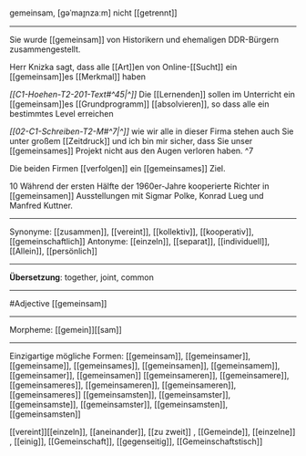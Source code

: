 gemeinsam, [gəˈmaɪ̯nzaːm]
nicht [[getrennt]]

---
Sie wurde [[gemeinsam]] von Historikern und ehemaligen DDR-Bürgern zusammengestellt.

Herr Knizka sagt, dass alle [[Art]]en von Online-[[Sucht]] ein [[gemeinsam]]es [[Merkmal]] haben

*[[C1-Hoehen-T2-201-Text#^45|^]]* Die [[Lernenden]] sollen im Unterricht ein [[gemeinsam]]es [[Grundprogramm]] [[absolvieren]], so dass alle ein bestimmtes Level erreichen

*[[02-C1-Schreiben-T2-M#^7|^]]* wie wir alle in dieser Firma stehen auch Sie unter großem [[Zeitdruck]] und ich bin mir sicher, dass Sie unser [[gemeinsames]] Projekt nicht aus den Augen verloren haben. ^7


Die beiden Firmen [[verfolgen]] ein [[gemeinsames]] Ziel.

10 Während der ersten Hälfte der 1960er-Jahre kooperierte Richter in [[gemeinsamen]] Ausstellungen mit Sigmar Polke, Konrad Lueg und Manfred Kuttner.

---
Synonyme: [[zusammen]], [[vereint]], [[kollektiv]], [[kooperativ]], [[gemeinschaftlich]]
Antonyme: [[einzeln]], [[separat]], [[individuell]], [[Allein]], [[persönlich]]

---
**Übersetzung**:
together, joint, common

---
#Adjective [[gemeinsam]]

---
Morpheme:
[[gemein]][[sam]]

---


Einzigartige mögliche Formen: 
[[gemeinsam]], [[gemeinsamer]], [[gemeinsame]], [[gemeinsames]], [[gemeinsamen]], [[gemeinsamem]], [[gemeinsamer]], [[gemeinsamen]]
[[gemeinsameren]], [[gemeinsamere]], [[gemeinsameres]], [[gemeinsameren]], [[gemeinsameren]], [[gemeinsameres]]
[[gemeinsamsten]], [[gemeinsamster]], [[gemeinsamste]], [[gemeinsamster]], [[gemeinsamsten]], [[gemeinsamsten]]


[[vereint]][[einzeln]], [[aneinander]], [[zu zweit]]
, [[Gemeinde]], [[einzelne]]
, [[einig]], [[Gemeinschaft]], [[gegenseitig]], [[Gemeinschaftstisch]]